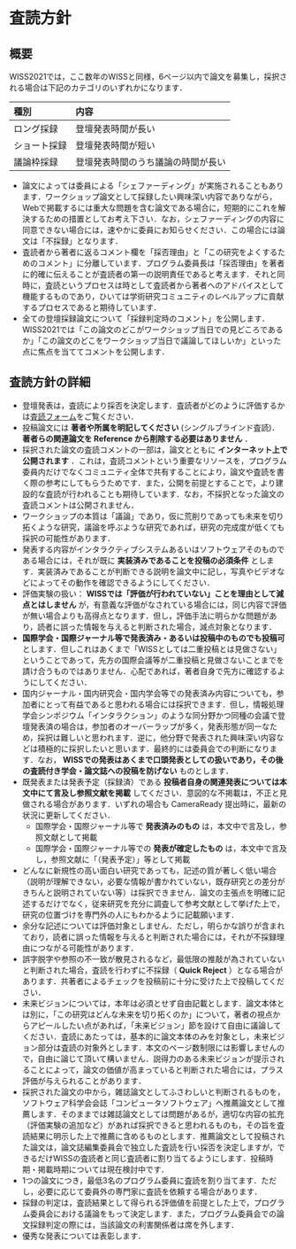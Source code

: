 # 査読方針

## 概要

WISS2021では，ここ数年のWISSと同様，6ページ以内で論文を募集し，採択される場合は下記のカテゴリのいずれかになります．

種別|内容
:--|:--
ロング採録 | 登壇発表時間が長い
ショート採録 | 登壇発表時間が短い
議論枠採録 | 登壇発表時間のうち議論の時間が長い

- 論文によっては委員による「シェファーディング」が実施されることもあります．ワークショップ論文として採録したい興味深い内容でありながら，Webで掲載するには重大な問題を含む論文である場合に，短期的にこれを解決するための措置としてお考え下さい．なお，シェファーディングの内容に同意できない場合には，速やかに委員にお知らせください．この場合には論文は「不採録」となります．
- 査読者から著者に返るコメント欄を「採否理由」と「この研究をよくするためのコメント」に分離しています．プログラム委員長は「採否理由」を著者に的確に伝えることが査読者の第一の説明責任であると考えます．それと同時に，査読というプロセスは時として査読者から著者へのアドバイスとして機能するものであり，ひいては学術研究コミュニティのレベルアップに貢献するプロセスであると期待しています．
- 全ての登壇採録論文について「採録判定時のコメント」を公開します．WISS2021では「この論文のどこがワークショップ当日での見どころであるか」「この論文のどこをワークショップ当日で議論してほしいか」といった点に焦点を当ててコメントを公開します．

## 査読方針の詳細

- 登壇発表は，査読により採否を決定します．査読者がどのように評価するかは[査読フォーム](./review-form.html)をご覧ください．
- 投稿論文には **著者や所属を明記してください** (シングルブラインド査読)． **著者らの関連論文を Reference から削除する必要はありません** ．
- 採択された論文の査読コメントの一部は，論文とともに **インターネット上で公開されます**  ．これは，査読コメントという重要なリソースを，プログラム委員内だけでなくコミュニティ全体で共有することにより，論文や査読を書く際の参考にしてもらうためです．また，公開を前提とすることで，より建設的な査読が行われることも期待しています．なお，不採択となった論文の査読コメントは公開されません．
- ワークショップの本質は「議論」であり，仮に荒削りであっても未来を切り拓くような研究，議論を呼ぶような研究であれば，研究の完成度が低くても採択の可能性があります．
- 発表する内容がインタラクティブシステムあるいはソフトウェアそのものである場合には，それが既に **実装済みであることを投稿の必須条件** とします．実装済みであることが判断できる説明を論文中に記し，写真やビデオなどによってその動作を確認できるようにしてください．
- 評価実験の扱い： **WISSでは「評価が行われていない」ことを理由として減点とはしません** が，有意義な評価がなされている場合には，同じ内容で評価が無い場合よりも高得点となります．但し，評価手法に明らかな問題があり，読者に誤った情報を与えると判断された場合，減点対象となります．
- **国際学会・国際ジャーナル等で発表済み・あるいは投稿中のものでも投稿可** とします．但しこれはあくまで「WISSとしては二重投稿とは見做さない」ということであって，先方の国際会議等が二重投稿と見做さないことまでを請け合うものではありません．心配であれば，著者自身で先方に確認するようにしてください．
- 国内ジャーナル・国内研究会・国内学会等での発表済み内容についても，参加者にとって有益であると思われる場合には採択できます．但し，情報処理学会シンポジウム「インタラクション」のような同分野かつ同種の会議で登壇発表済の場合は，参加者のオーバーラップが多く，発表形態が同一なため，採択は難しいと思われます．逆に，他分野で発表された興味深い内容などは積極的に採択したいと思います．最終的には委員会での判断になります．なお， **WISSでの発表はあくまで口頭発表としての扱いであり，その後の査読付き学会・論文誌への投稿を防げない** ものとします．
- 既発表または発表予定（採録済）である **投稿者自身の関連発表については本文中にて言及し参照文献を掲載** してください．意図的な不掲載は，不正と見做される場合があります．いずれの場合も CameraReady 提出時に，最新の状況に更新してください．
  - 国際学会・国際ジャーナル等で **発表済みのもの** は，本文中で言及し，参照文献として掲載
  - 国際学会・国際ジャーナル等での **発表が確定したもの** は，本文中で言及し，参照文献に「（発表予定）」等として掲載
- どんなに新規性の高い面白い研究であっても，記述の質が著しく低い場合（説明が理解できない，必要な情報が書かれていない，既存研究との差分がきちんと説明されていない等）は採択できません．論文の主張点を明確に記述するだけでなく，従来研究を充分に調査して参考文献として挙げた上で，研究の位置づけを専門外の人にもわかるように記載願います．
- 余分な記述については評価対象としません．ただし，明らかな誤りが含まれており，読者に誤った情報を与えると判断された場合には，それが不採録理由につながる可能性があります．
- 誤字脱字や参照の不一致が散見されるなど，最低限の推敲が為されていないと判断された場合，査読を行わずに不採録（ **Quick Reject** ）となる場合があります．共著者によるチェックを投稿前に十分に受けた上で投稿してください．
- 未来ビジョンについては，本年は必須とせず自由記載とします．論文本体とは別に，「この研究はどんな未来を切り拓くのか」について，著者の視点からアピールしたい点があれば，「未来ビジョン」節を設けて自由に議論してください．査読にあたっては，基本的に論文本体のみを対象とし，未来ビジョン部分は査読の対象外とします．本文のページ数制限には影響しませんので，自由に論じて頂いて構いません．説得力のある未来ビジョンが提示されることによって，論文の価値が高まっていると判断された場合には，プラス評価が与えられることがあります．
- 採択された論文の中から，雑誌論文としてふさわしいと判断されるものを，ソフトウェア科学会会誌「コンピュータソフトウェア」へ推薦論文として推薦します．そのままでは雑誌論文としては問題があるが，適切な内容の拡充（評価実験の追加など）があれば採択できると思われるものも，その旨を査読結果に明示した上で推薦に含めるものとします．推薦論文として投稿された論文は，論文誌編集委員会で独立した査読を行い採否を決定しますが，できるだけWISSの査読者と同じ査読者に割り当てるようにします．投稿時期・掲載時期については現在検討中です．
- 1つの論文につき，最低3名のプログラム委員に査読を割り当てます．ただし，必要に応じて委員外の専門家に査読を依頼する場合があります．
- 採録の判定は，査読結果として得られる評価値を前提とした上で，プログラム委員会における議論をもって決定します．また，プログラム委員会での論文採録判定の際には，当該論文の利害関係者は席を外します．
- 優秀な発表については表彰します．
